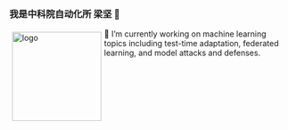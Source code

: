 ### 我是中科院自动化所 梁坚 👋

<!--
**tim-learn/tim-learn** is a ✨ _special_ ✨ repository because its `README.md` (this file) appears on your GitHub profile.

Here are some ideas to get you started:

- 🔭 I’m currently working on ...
- 🌱 I’m currently learning ...
- 👯 I’m looking to collaborate on ...
- 🤔 I’m looking for help with ...
- 💬 Ask me about ...
- 📫 How to reach me: ...
- 😄 Pronouns: ...
- ⚡ Fun fact: ...
-->

<img src="https://github-readme-stats.vercel.app/api?username=tim-learn&show_icons=true" alt="logo" height="160" align="left" style="margin: 5px; margin-bottom: 20px;" />


🔭 I’m currently working on machine learning topics including test-time adaptation, federated learning, and model attacks and defenses.
